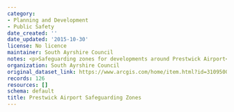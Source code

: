 ```yaml
---
category:
- Planning and Development
- Public Safety
date_created: ''
date_updated: '2015-10-30'
license: No licence
maintainer: South Ayrshire Council
notes: <p>Safeguarding zones for developments around Prestwick Airport</p>
organization: South Ayrshire Council
original_dataset_link: https://www.arcgis.com/home/item.html?id=310950083fd945d5b618d2b18495d47a
records: 126
resources: []
schema: default
title: Prestwick Airport Safeguarding Zones
---
```

